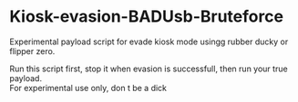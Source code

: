 # Kiosk-evasion-BADUsb-Bruteforce
Experimental payload script for evade kiosk mode usingg rubber ducky or flipper zero.<br>

Run this script first, stop it when evasion is successfull, then run your true payload.<br>
For experimental use only, don t be a dick


